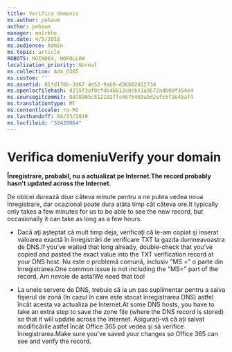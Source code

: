 ```yaml
---
title: Verifica domeniu
ms.author: pebaum
author: pebaum
manager: mnirkhe
ms.date: 4/5/2018
ms.audience: Admin
ms.topic: article
ROBOTS: NOINDEX, NOFOLLOW
localization_priority: Normal
ms.collection: Adm_O365
ms.custom: ''
ms.assetid: 81fd176b-3d67-4e52-9ab8-d36602412734
ms.openlocfilehash: d215f3af0cf4b46b12c8cb51a9572adb00f354e4
ms.sourcegitcommit: 9d78905c512192ffc4675468abd2efc5f2e4baf4
ms.translationtype: MT
ms.contentlocale: ro-RO
ms.lasthandoff: 04/23/2019
ms.locfileid: "32420064"
---
```

# <a name="verify-your-domain"></a><span data-ttu-id="d7c42-102">Verifica domeniu</span><span class="sxs-lookup"><span data-stu-id="d7c42-102">Verify your domain</span></span>

 <span data-ttu-id="d7c42-103">**Înregistrare, probabil, nu a actualizat pe Internet.**</span><span class="sxs-lookup"><span data-stu-id="d7c42-103">**The record probably hasn't updated across the Internet.**</span></span>
  
<span data-ttu-id="d7c42-104">De obicei durează doar câteva minute pentru a ne putea vedea noua înregistrare, dar ocazional poate dura atâta timp cât câteva ore.</span><span class="sxs-lookup"><span data-stu-id="d7c42-104">It typically only takes a few minutes for us to be able to see the new record, but occasionally it can take as long as a few hours.</span></span> 
  
- <span data-ttu-id="d7c42-105">Dacă aţi aşteptat că mult timp deja, verificaţi că le-am copiat şi inserat valoarea exactă în înregistrări de verificare TXT la gazda dumneavoastra de DNS.</span><span class="sxs-lookup"><span data-stu-id="d7c42-105">If you've waited that long already, double-check that you've copied and pasted the exact value into the TXT verification record at your DNS host.</span></span> <span data-ttu-id="d7c42-106">Nu este o problemă comună, inclusiv "MS =" o parte din înregistrarea.</span><span class="sxs-lookup"><span data-stu-id="d7c42-106">One common issue is not including the "MS=" part of the record.</span></span> <span data-ttu-id="d7c42-107">Am nevoie de asta!</span><span class="sxs-lookup"><span data-stu-id="d7c42-107">We need that too!</span></span>
    
- <span data-ttu-id="d7c42-108">La unele servere de DNS, trebuie să ia un pas suplimentar pentru a salva fişierul de zonă (în cazul în care este stocat înregistrarea DNS) astfel încât acesta va actualiza pe Internet.</span><span class="sxs-lookup"><span data-stu-id="d7c42-108">At some DNS hosts, you have to take an extra step to save the zone file (where the DNS record is stored) so that it will update across the Internet.</span></span> <span data-ttu-id="d7c42-109">Asiguraţi-vă că ați salvat modificările astfel încât Office 365 pot vedea şi să verifice înregistrarea.</span><span class="sxs-lookup"><span data-stu-id="d7c42-109">Make sure you've saved your changes so Office 365 can see and verify the record.</span></span>
    

